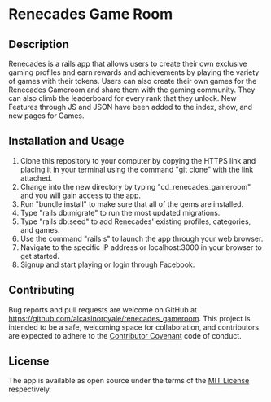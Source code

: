 # Renecades Game Room

## Description
Renecades is a rails app that allows users to create their own exclusive gaming profiles and earn rewards and achievements by playing the variety of games with their tokens. Users can also create their own games for the Renecades Gameroom and share them with the gaming community. They can also climb the leaderboard for every rank that they unlock. New Features through JS and JSON have been added to the index, show, and new pages for Games. 

## Installation and Usage
1. Clone this repository to your computer by copying the HTTPS link and placing it in your terminal using the command "git clone" with the link attached.
2. Change into the new directory by typing "cd_renecades_gameroom" and you will gain access to the app.
3. Run "bundle install" to make sure that all of the gems are installed.
4. Type "rails db:migrate" to run the most updated migrations.
5. Type "rails db:seed" to add Renecades' existing profiles, categories, and games.
6. Use the command "rails s" to launch the app through your web browser.
7. Navigate to the specific IP address or localhost:3000 in your browser to get started.
8. Signup and start playing or login through Facebook.

## Contributing
Bug reports and pull requests are welcome on GitHub at https://github.com/alcasinoroyale/renecades_gameroom. This project is intended to be a safe, welcoming space for collaboration, and contributors are expected to adhere to the <a href="http://contributor-covenant.org">Contributor Covenant</a> code of conduct.

## License
The app is available as open source under the terms of the <a href="https://opensource.org/licenses/MIT">MIT License</a> respectively.
